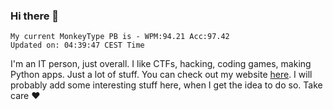 ### Hi there 👋
<!-- PB START -->
```
My current MonkeyType PB is - WPM:94.21 Acc:97.42
Updated on: 04:39:47 CEST Time
```
<!-- PB END -->
I'm an IT person, just overall. I like CTFs, hacking, coding games, making Python apps. Just a lot of stuff.
You can check out my website [here](https://skill3472.github.io/).
I will probably add some interesting stuff here, when I get the idea to do so. Take care ❤️
